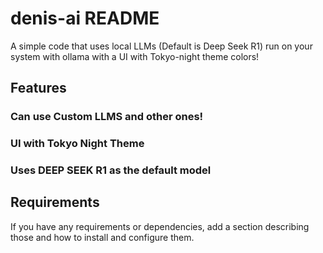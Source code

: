 # denis-ai README

A simple code that uses local LLMs (Default is Deep Seek R1) run on your system with ollama with a UI with Tokyo-night theme colors!

## Features

### Can use Custom LLMS and other ones! 
### UI with Tokyo Night Theme
### Uses DEEP SEEK R1 as the default model

## Requirements

If you have any requirements or dependencies, add a section describing those and how to install and configure them.
